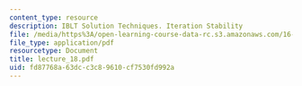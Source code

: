 ```yaml
---
content_type: resource
description: IBLT Solution Techniques. Iteration Stability
file: /media/https%3A/open-learning-course-data-rc.s3.amazonaws.com/16-13-aerodynamics-of-viscous-fluids-fall-2003/fd87768a63dcc3c89610cf7530fd992a_lecture_18.pdf
file_type: application/pdf
resourcetype: Document
title: lecture_18.pdf
uid: fd87768a-63dc-c3c8-9610-cf7530fd992a
---
```

